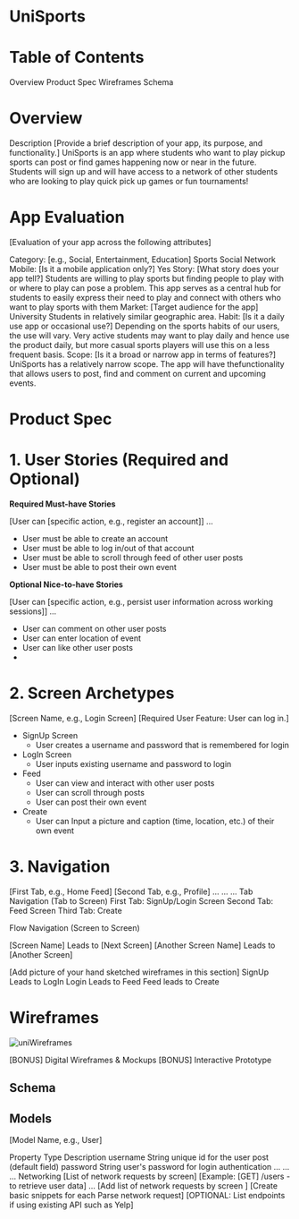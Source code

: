 # **UniSports**
# Table of Contents
Overview
Product Spec
Wireframes
Schema

# Overview
Description
[Provide a brief description of your app, its purpose, and functionality.]
UniSports is an app where students who want to play pickup sports can post or find games happening now or near in the future. Students will sign up and will have access to a network of other students who are looking to play quick pick up games or fun tournaments!

# App Evaluation
[Evaluation of your app across the following attributes]

Category: [e.g., Social, Entertainment, Education] 
Sports Social Network
Mobile: [Is it a mobile application only?]
Yes
Story: [What story does your app tell?]
Students are willing to play sports but finding people to play with or where to play can pose a problem. This app serves as a central hub for students to easily express their need to play and connect with others who want to play sports with them
Market: [Target audience for the app] 
University Students in relatively similar geographic area.
Habit: [Is it a daily use app or occasional use?]
Depending on the sports habits of our users, the use will vary. Very active students may want to play daily and hence use the product daily, but more casual sports players will use this on a less frequent basis.
Scope: [Is it a broad or narrow app in terms of features?]
UniSports has a relatively narrow scope. The app will have thefunctionality that allows users to post, find and comment on current and upcoming events.

# Product Spec
# 1. User Stories (Required and Optional)
**Required Must-have Stories**

[User can [specific action, e.g., register an account]]
...
- User must be able to create an account
- User must be able to log in/out of that account
- User must be able to scroll through feed of other user posts
- User must be able to post their own event

**Optional Nice-to-have Stories**

[User can [specific action, e.g., persist user information across working sessions]]
...
- User can comment on other user posts
- User can enter location of event
- User can like other user posts
- 
# 2. Screen Archetypes
[Screen Name, e.g., Login Screen]
[Required User Feature: User can log in.]
- SignUp Screen
    - User creates a username and password that is remembered for login
- LogIn Screen
    - User inputs existing username and password to login
- Feed
    - User can view and interact with other user posts
    - User can scroll through posts
    - User can post their own event
- Create
    - User can Input a picture and caption (time, location, etc.) of their own event
    
# 3. Navigation
[First Tab, e.g., Home Feed]
[Second Tab, e.g., Profile] ... ... ...
Tab Navigation (Tab to Screen)
First Tab: SignUp/Login Screen
Second Tab: Feed Screen
Third Tab: Create

Flow Navigation (Screen to Screen)

[Screen Name]
Leads to [Next Screen]
[Another Screen Name]
Leads to [Another Screen]



[Add picture of your hand sketched wireframes in this section]
SignUp Leads to LogIn
Login Leads to Feed
Feed leads to Create
# Wireframes
![uniWireframes](https://hackmd.io/_uploads/r1auLF6gA.jpg)




[BONUS] Digital Wireframes & Mockups
[BONUS] Interactive Prototype
## Schema
## Models
[Model Name, e.g., User]

Property	Type	Description
username	String	unique id for the user post (default field)
password	String	user's password for login authentication
...	...	...
Networking
[List of network requests by screen]
[Example: [GET] /users - to retrieve user data]
...
[Add list of network requests by screen ]
[Create basic snippets for each Parse network request]
[OPTIONAL: List endpoints if using existing API such as Yelp]
